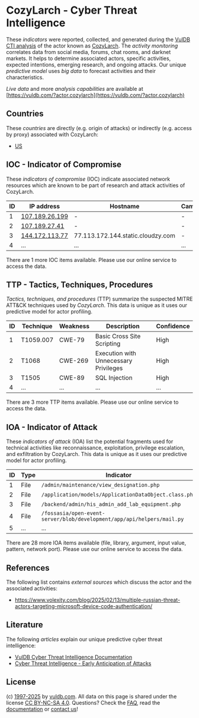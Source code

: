 # CozyLarch - Cyber Threat Intelligence

These _indicators_ were reported, collected, and generated during the [VulDB CTI analysis](https://vuldb.com/?kb.cti) of the actor known as [CozyLarch](https://vuldb.com/?actor.cozylarch). The _activity monitoring_ correlates data from social media, forums, chat rooms, and darknet markets. It helps to determine associated actors, specific activities, expected intentions, emerging research, and ongoing attacks. Our unique _predictive model_ uses _big data_ to forecast activities and their characteristics.

_Live data_ and more _analysis capabilities_ are available at [https://vuldb.com/?actor.cozylarch](https://vuldb.com/?actor.cozylarch)

## Countries

These _countries_ are directly (e.g. origin of attacks) or indirectly (e.g. access by proxy) associated with CozyLarch:

* [US](https://vuldb.com/?country.us)

## IOC - Indicator of Compromise

These _indicators of compromise_ (IOC) indicate associated network resources which are known to be part of research and attack activities of CozyLarch.

ID | IP address | Hostname | Campaign | Confidence
-- | ---------- | -------- | -------- | ----------
1 | [107.189.26.199](https://vuldb.com/?ip.107.189.26.199) | - | - | High
2 | [107.189.27.41](https://vuldb.com/?ip.107.189.27.41) | - | - | High
3 | [144.172.113.77](https://vuldb.com/?ip.144.172.113.77) | 77.113.172.144.static.cloudzy.com | - | High
4 | ... | ... | ... | ...

There are 1 more IOC items available. Please use our online service to access the data.

## TTP - Tactics, Techniques, Procedures

_Tactics, techniques, and procedures_ (TTP) summarize the suspected MITRE ATT&CK techniques used by _CozyLarch_. This data is unique as it uses our predictive model for actor profiling.

ID | Technique | Weakness | Description | Confidence
-- | --------- | -------- | ----------- | ----------
1 | T1059.007 | CWE-79 | Basic Cross Site Scripting | High
2 | T1068 | CWE-269 | Execution with Unnecessary Privileges | High
3 | T1505 | CWE-89 | SQL Injection | High
4 | ... | ... | ... | ...

There are 3 more TTP items available. Please use our online service to access the data.

## IOA - Indicator of Attack

These _indicators of attack_ (IOA) list the potential fragments used for technical activities like reconnaissance, exploitation, privilege escalation, and exfiltration by CozyLarch. This data is unique as it uses our predictive model for actor profiling.

ID | Type | Indicator | Confidence
-- | ---- | --------- | ----------
1 | File | `/admin/maintenance/view_designation.php` | High
2 | File | `/application/models/ApplicationDataObject.class.php` | High
3 | File | `/backend/admin/his_admin_add_lab_equipment.php` | High
4 | File | `/fossasia/open-event-server/blob/development/app/api/helpers/mail.py` | High
5 | ... | ... | ...

There are 28 more IOA items available (file, library, argument, input value, pattern, network port). Please use our online service to access the data.

## References

The following list contains _external sources_ which discuss the actor and the associated activities:

* https://www.volexity.com/blog/2025/02/13/multiple-russian-threat-actors-targeting-microsoft-device-code-authentication/

## Literature

The following _articles_ explain our unique predictive cyber threat intelligence:

* [VulDB Cyber Threat Intelligence Documentation](https://vuldb.com/?kb.cti)
* [Cyber Threat Intelligence - Early Anticipation of Attacks](https://www.scip.ch/en/?labs.20201022)

## License

(c) [1997-2025](https://vuldb.com/?kb.changelog) by [vuldb.com](https://vuldb.com/?kb.about). All data on this page is shared under the license [CC BY-NC-SA 4.0](https://creativecommons.org/licenses/by-nc-sa/4.0/). Questions? Check the [FAQ](https://vuldb.com/?kb.faq), read the [documentation](https://vuldb.com/?kb) or [contact us](https://vuldb.com/?contact)!
